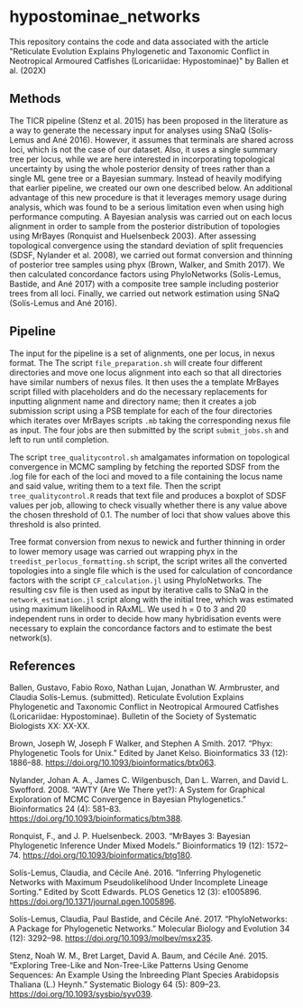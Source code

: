 # hypostominae_networks

This repository contains the code and data associated with the article "Reticulate Evolution Explains Phylogenetic and Taxonomic Conflict in Neotropical Armoured Catfishes (Loricariidae: Hypostominae)" by Ballen et al. (202X)

## Methods

The TICR pipeline (Stenz et al. 2015) has been proposed in the literature as a way to generate the necessary input for analyses using SNaQ (Solís-Lemus and Ané 2016). However, it assumes that terminals are shared across loci, which is not the case of our dataset. Also, it uses a single summary tree per locus, while we are here interested in incorporating topological uncertainty by using the whole posterior density of trees rather than a single ML gene tree or a Bayesian summary. Instead of heavily modifying that earlier pipeline, we created our own one described below. An additional advantage of this new procedure is that it leverages memory usage during analysis, which was found to be a serious limitation even when using high performance computing.
A Bayesian analysis was carried out on each locus alignment in order to sample from the posterior distribution of topologies using MrBayes (Ronquist and Huelsenbeck 2003). After assessing topological convergence using the standard deviation of split frequencies (SDSF, Nylander et al. 2008), we carried out format conversion and thinning of posterior tree samples using phyx (Brown, Walker, and Smith 2017). We then calculated concordance factors using PhyloNetworks (Solís-Lemus, Bastide, and Ané 2017) with a composite tree sample including posterior trees from all loci. Finally, we carried out network estimation using SNaQ (Solís-Lemus and Ané 2016).


## Pipeline

The input for the pipeline is a set of alignments, one per locus, in nexus format. The The script `file_preparation.sh` will create four different directories and move one locus alignment into each so that all directories have similar numbers of nexus files. It then uses the a template MrBayes script filled with placeholders and do the necessary replacements for inputting alignment name and directory name; then it creates a job submission script using a PSB template for each of the four directories which iterates over MrBayes scripts `.mb` taking the corresponding nexus file as input. The four jobs are then submitted by the script `submit_jobs.sh` and left to run until completion.

The script `tree_qualitycontrol.sh` amalgamates information on topological convergence in MCMC sampling by fetching the reported SDSF from the .log file for each of the loci and moved to a file containing the locus name and said value, writing them to a text file. Then the script `tree_qualitycontrol.R` reads that text file and produces a boxplot of SDSF values per job, allowing to check visually whether there is any value above the chosen threshold of 0.1. The number of loci that show values above this threshold is also printed. 

Tree format conversion from nexus to newick and further thinning in order to lower memory usage was carried out wrapping phyx in the `treedist_perlocus_formatting.sh` script, the script writes all the converted topologies into a single file which is the used for calculation of concordance factors with the script `CF_calculation.jl` using PhyloNetworks. The resulting csv file is then used as input by iterative calls to SNaQ in the `network_estimation.jl` script along with the initial tree, which was estimated using maximum likelihood in RAxML. We used h = 0 to 3 and 20 independent runs in order to decide how many hybridisation events were necessary to explain the concordance factors and to estimate the best network(s).

## References

Ballen, Gustavo, Fabio Roxo, Nathan Lujan, Jonathan W. Armbruster, and Claudia Solís-Lemus. (submitted). Reticulate Evolution Explains Phylogenetic and Taxonomic Conflict in Neotropical Armoured Catfishes (Loricariidae: Hypostominae). Bulletin of the Society of Systematic Biologists XX: XX-XX.

Brown, Joseph W, Joseph F Walker, and Stephen A Smith. 2017. “Phyx: Phylogenetic Tools for Unix.” Edited by Janet Kelso. Bioinformatics 33 (12): 1886–88. https://doi.org/10.1093/bioinformatics/btx063.

Nylander, Johan A. A., James C. Wilgenbusch, Dan L. Warren, and David L. Swofford. 2008. “AWTY (Are We There yet?): A System for Graphical Exploration of MCMC Convergence in Bayesian Phylogenetics.” Bioinformatics 24 (4): 581–83. https://doi.org/10.1093/bioinformatics/btm388.

Ronquist, F., and J. P. Huelsenbeck. 2003. “MrBayes 3: Bayesian Phylogenetic Inference Under Mixed Models.” Bioinformatics 19 (12): 1572–74. https://doi.org/10.1093/bioinformatics/btg180.

Solís-Lemus, Claudia, and Cécile Ané. 2016. “Inferring Phylogenetic Networks with Maximum Pseudolikelihood Under Incomplete Lineage Sorting.” Edited by Scott Edwards. PLOS Genetics 12 (3): e1005896. https://doi.org/10.1371/journal.pgen.1005896.

Solís-Lemus, Claudia, Paul Bastide, and Cécile Ané. 2017. “PhyloNetworks: A Package for Phylogenetic Networks.” Molecular Biology and Evolution 34 (12): 3292–98. https://doi.org/10.1093/molbev/msx235.

Stenz, Noah W. M., Bret Larget, David A. Baum, and Cécile Ané. 2015. “Exploring Tree-Like and Non-Tree-Like Patterns Using Genome Sequences: An Example Using the Inbreeding Plant Species Arabidopsis Thaliana (L.) Heynh.” Systematic Biology 64 (5): 809–23. https://doi.org/10.1093/sysbio/syv039.

